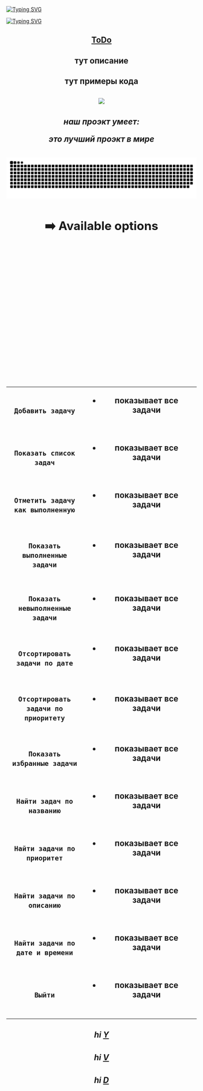 
[![Typing SVG](https://readme-typing-svg.herokuapp.com?color=%2336BCF7&lines=+)](https://git.io/typing-svg)

[![Typing SVG](https://readme-typing-svg.herokuapp.com?color=%342362&lines=ToDo+list+без+графического+интерфейса+++++)](https://git.io/typing-svg)

<h2 align="center"> 
    <a href="https://github.com/yarik1732/cvfyf" target="_blank"> ToDo </a>
<ing src="https://github.com/yarik1732/ToDolist1.git" height="32"/>
<h4 align="center">тут описание</h4>



<h4 align="center">тут примеры кода</h4>

<img src="https://www.bethowen.ru/upload/iblock/3cc/3cc0e2305bb62234b32678027ef738ea.jpg">




<h5>
наш проэкт умеет: 

это лучший проэкт в мире
</h5>




<picture>
  <source
    media="(prefers-color-scheme: dark)"
    srcset="https://raw.githubusercontent.com/platane/snk/output/github-contribution-grid-snake-dark.svg"
  />
  <source
    media="(prefers-color-scheme: light)"
    srcset="https://raw.githubusercontent.com/platane/snk/output/github-contribution-grid-snake.svg"
  />
  <img
    alt="github contribution grid snake animation"
    src="https://raw.githubusercontent.com/platane/snk/output/github-contribution-grid-snake.svg"
  />
</picture>

## ➡️ Available options

    
<table>
  
     
<br>

  </tr>
  <tr>
    <td><h4><code>Добавить задачу</code></h4></td>
    <td rowspan="1"><p> </p>
<ul>
<li>показывает все задачи</li>

</ul>
<img width="800" height="0" alt=""></td>


  

<br>

  </tr>
  <tr>
    <td><h4><code>Показать список задач</code></h4></td>
    <td rowspan="1"><p> </p>
<ul>
<li>показывает все задачи</li>

</ul>
<img width="700" height="0" alt=""></td>

  
   
<br>

  </tr>
  <tr>
    <td><h4><code>Отметить задачу как выполненную</code></h4></td>
    <td rowspan="1"><p> </p>
<ul>
<li>показывает все задачи</li>

</ul>
<img width="700" height="0" alt=""></td>



  
<br>

  </tr>
  <tr>
    <td><h4><code>Показать выполненные задачи</code></h4></td>
    <td rowspan="1"><p> </p>
<ul>
<li>показывает все задачи</li>

</ul>
<img width="700" height="0" alt=""></td>



  
  
<br>

  </tr>
  <tr>
    <td><h4><code>Показать невыполненные задачи</code></h4></td>
    <td rowspan="1"><p> </p>
<ul>
<li>показывает все задачи</li>

</ul>
<img width="700" height="0" alt=""></td>



  

<br>

  </tr>
  <tr>
    <td><h4><code>Отсортировать задачи по дате</code></h4></td>
    <td rowspan="1"><p> </p>
<ul>
<li>показывает все задачи</li>

</ul>
<img width="700" height="0" alt=""></td>



  

<br>

  </tr>
  <tr>
    <td><h4><code>Отсортировать задачи по приоритету</code></h4></td>
    <td rowspan="1"><p> </p>
<ul>
<li>показывает все задачи</li>

</ul>
<img width="700" height="0" alt=""></td>



  

<br>

  </tr>
  <tr>
    <td><h4><code>Показать избранные задачи</code></h4></td>
    <td rowspan="1"><p> </p>
<ul>
<li>показывает все задачи</li>

</ul>
<img width="700" height="0" alt=""></td>



  

<br>

  </tr>
  <tr>
    <td><h4><code>Найти задач по названию</code></h4></td>
    <td rowspan="1"><p> </p>
<ul>
<li>показывает все задачи</li>

</ul>
<img width="700" height="0" alt=""></td>



  
>
<br>

  </tr>
  <tr>
    <td><h4><code>Найти задачи по приоритет</code></h4></td>
    <td rowspan="1"><p> </p>
<ul>
<li>показывает все задачи</li>

</ul>
<img width="700" height="0" alt=""></td>


  

<br>

  </tr>
  <tr>
    <td><h4><code>Найти задачи по описанию</code></h4></td>
    <td rowspan="1"><p> </p>
<ul>
<li>показывает все задачи</li>

</ul>
<img width="700" height="0" alt=""></td>



  

<br>

  </tr>
  <tr>
    <td><h4><code>Найти задачи по дате и времени</code></h4></td>
    <td rowspan="1"><p> </p>
<ul>
<li>показывает все задачи</li>

</ul>
<img width="700" height="0" alt=""></td>




<br>

  </tr>
  <tr>
    <td><h4><code>Выйти</code></h4></td>
    <td rowspan="1"><p> </p>
<ul>
<li>показывает все задачи</li>

</ul>
<img width="700" height="0" alt=""></td>








</table>
<!--/options-->

##### hi [Y](https://github.com/yarik1732)
##### hi [V](https://www.youtube.com/watch?v=5Fg9oZk-5uA)
##### hi [D](https://github.com/Hackep1551)
